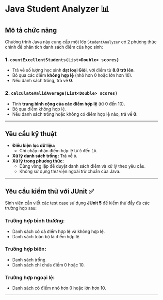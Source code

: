 # Java Student Analyzer 📊

## Mô tả chức năng

Chương trình Java này cung cấp một lớp `StudentAnalyzer` có 2 phương thức chính để phân tích danh sách điểm của học sinh:

### 1. `countExcellentStudents(List<Double> scores)`

- Trả về số lượng học sinh **đạt loại Giỏi**, với điểm từ **8.0 trở lên**.
- Bỏ qua các điểm **không hợp lệ** (nhỏ hơn 0 hoặc lớn hơn 10).
- Nếu danh sách trống, trả về **0**.

### 2. `calculateValidAverage(List<Double> scores)`

- Tính **trung bình cộng của các điểm hợp lệ** (từ 0 đến 10).
- Bỏ qua điểm không hợp lệ.
- Nếu danh sách trống hoặc không có điểm hợp lệ nào, trả về **0**.

---

## Yêu cầu kỹ thuật

- **Điều kiện lọc dữ liệu:**
  - Chỉ chấp nhận điểm hợp lệ từ `0` đến `10`.
- **Xử lý danh sách trống:** Trả về `0`.
- **Xử lý trong phương thức:**
  - Dùng vòng lặp để duyệt danh sách điểm và xử lý theo yêu cầu.
  - Không sử dụng thư viện ngoài trừ chuẩn của Java.

---

## Yêu cầu kiểm thử với JUnit ✅

Sinh viên cần viết các test case sử dụng **JUnit 5** để kiểm thử đầy đủ các trường hợp sau:

### Trường hợp bình thường:
- Danh sách có cả điểm hợp lệ và không hợp lệ.
- Danh sách toàn bộ là điểm hợp lệ.

### Trường hợp biên:
- Danh sách trống.
- Danh sách chỉ chứa điểm 0 hoặc 10.

### Trường hợp ngoại lệ:
- Danh sách có điểm nhỏ hơn 0 hoặc lớn hơn 10.

---

